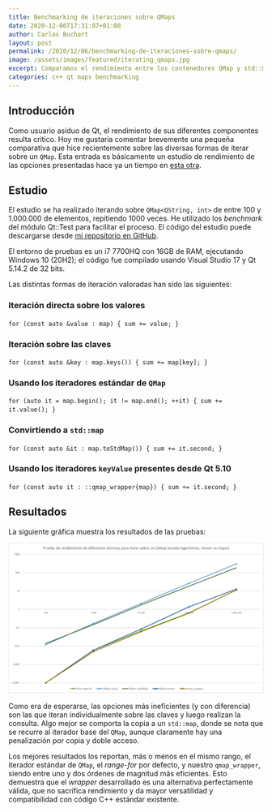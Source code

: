 ```yaml
---
title: Benchmarking de iteraciones sobre QMaps
date: 2020-12-06T17:31:07+01:00
author: Carlos Buchart
layout: post
permalink: /2020/12/06/benchmarking-de-iteraciones-sobre-qmaps/
image: /assets/images/featured/iterating_qmaps.jpg
excerpt: Comparamos el rendimiento entre los contenedores QMap y std::map.
categories: c++ qt maps benchmarking
---
```

## Introducción

Como usuario asiduo de Qt, el rendimiento de sus diferentes componentes resulta crítico. Hoy me gustaría comentar brevemente una pequeña comparativa que hice recientemente sobre las diversas formas de iterar sobre un `QMap`. Esta entrada es básicamente un estudio de rendimiento de las opciones presentadas hace ya un tiempo en [esta otra](/2020/04/26/iterando-sobre-qmaps/).

## Estudio

El estudio se ha realizado iterando sobre `QMap<QString, int>` de entre 100 y 1.000.000 de elementos, repitiendo 1000 veces. He utilizado los _benchmark_ del módulo Qt::Test para facilitar el proceso. El código del estudio puede descargarse desde [mi repositorio en GitHub](https://github.com/BlogHeaderFiles/SourceCode/tree/master/qmap_wrapper_benchmark).

El entorno de pruebas es un i7 7700HQ con 16GB de RAM, ejecutando Windows 10 (20H2); el código fue compilado usando Visual Studio 17 y Qt 5.14.2 de 32 bits.

Las distintas formas de iteración valoradas han sido las siguientes:

### Iteración directa sobre los valores

`for (const auto &value : map) { sum += value; }`

### Iteración sobre las claves

`for (const auto &key : map.keys()) { sum += map[key]; }`

### Usando los iteradores estándar de `QMap`

`for (auto it = map.begin(); it != map.end(); ++it) { sum += it.value(); }`

### Convirtiendo a `std::map`

`for (const auto &it : map.toStdMap()) { sum += it.second; }`

### Usando los iteradores `keyValue` presentes desde Qt 5.10

`for (const auto it : ::qmap_wrapper{map}) { sum += it.second; }`

## Resultados

La siguiente gráfica muestra los resultados de las pruebas:

![Benchmark QMap wrapper](/assets/images/benchmark_qmap_wrapper.jpg)

Como era de esperarse, las opciones más ineficientes (y con diferencia) son las que iteran individualmente sobre las claves y luego realizan la consulta. Algo mejor se comporta la copia a un `std::map`, donde se nota que se recurre al iterador base del `QMap`, aunque claramente hay una penalización por copia y doble acceso.

Los mejores resultados los reportan, más o menos en el mismo rango, el iterador estándar de `QMap`, el _range-for_ por defecto, y nuestro `qmap_wrapper`, siendo entre uno y dos órdenes de magnitud más eficientes. Esto demuestra que el _wrapper_ desarrollado es una alternativa perfectamente válida, que no sacrifica rendimiento y da mayor versatilidad y compatibilidad con código C++ estándar existente.
